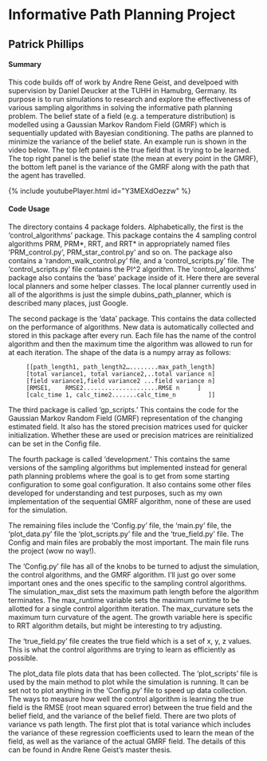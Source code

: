 # Informative Path Planning Project
## Patrick Phillips

#### Summary
This code builds off of work by Andre Rene Geist, and develpoed with supervision by Daniel Deucker at the TUHH in Hamubrg, Germany. Its purpose is to run simulations to research and explore the effectiveness of various sampling algorithms in solving the informative path planning problem. The belief state of a field (e.g. a temperature distribution) is modelled using a Gaussian Markov Random Field (GMRF) which is sequentially updated with Bayesian conditioning. The paths are planned to minimize the variance of the belief state. An example run is shown in the video below. The top left panel is the true field that is trying to be learned. The top right panel is the belief state (the mean at every point in the GMRF), the bottom left panel is the variance of the GMRF along with the path that the agent has travelled. 

{% include youtubePlayer.html id="Y3MEXdOezzw" %}

#### Code Usage
The directory contains 4 package folders. Alphabetically, the first is the ‘control_algorithms’ package. This package contains the 4 sampling control algorithms PRM, PRM*, RRT, and RRT* in appropriately named files ‘PRM_control.py’, PRM_star_control.py’ and so on. The package also contains a ‘random_walk_control.py’ file, and a ‘control_scripts.py’ file. The ‘control_scripts.py’ file contains the PI^2 algorithm. The ‘control_algorithms’ package also contains the ‘base’ package inside of it. Here there are several local planners and some helper classes. The local planner currently used in all of the algorithms is just the simple dubins_path_planner, which is described many places, just Google.

The second package is the ‘data’ package. This contains the data collected on the performance of algorithms. New data is automatically collected and stored in this package after every run. Each file has the name of the control algorithm and then the maximum time the algorithm was allowed to run for at each iteration. The shape of the data is a numpy array as follows:

	     [[path_length1, path_length2…........max_path_length]
	     [total variance1, total variance2,..total variance n]
	     [field variance1,field variance2 ...field variance n]
	     [RMSE1, 	RMSE2.....................RMSE n	 ]
	     [calc_time 1, calc_time2.......calc_time_n         ]]

The third package is called ‘gp_scripts.’ This contains the code for the Gaussian Markov Random Field (GMRF) representation of the changing estimated field. It also has the stored precision matrices used for quicker initialization. Whether these are used or precision matrices are reinitialized can be set in the Config file.

The fourth package is called ‘development.’ This contains the same versions of the sampling algorithms but implemented instead for general path planning problems where the goal is to get from some starting configuration to some goal configuration. It also contains some other files developed for understanding and test purposes, such as my own implementation of the sequential GMRF algorithm, none of these are used for the simulation.

The remaining files include the ‘Config.py’ file, the ‘main.py’ file, the ‘plot_data.py’ file the ‘plot_scripts.py’ file and the ‘true_field.py’ file. The Config and main files are probably the most important. The main file runs the project (wow no way!).

The ‘Config.py’ file has all of the knobs to be turned to adjust the simulation, the control algorithms, and the GMRF algorithm. I’ll just go over some important ones and the ones specific to the sampling control algorithms. The simulation_max_dist sets the maximum path length before the algorithm terminates. The max_runtime variable sets the maximum runtime to be allotted for a single control algorithm iteration. The max_curvature sets the maximum turn curvature of the agent. The growth variable here is specific to RRT algorithm details, but might be interesting to try adjusting.

The ‘true_field.py’ file creates the true field which is a set of x, y, z values. This is what the control algorithms are trying to learn as efficiently as possible.

The plot_data file plots data that has been collected. The ‘plot_scripts’ file is used by the main method to plot while the simulation is running. It can be set not to plot anything in the ‘Config.py’ file to speed up data collection. The ways to measure how well the control algorithm is learning the true field is the RMSE (root mean squared error) between the true field and the belief field, and the variance of the belief field. There are two plots of variance vs path length. The first plot that is total variance which includes the variance of these regression coefficients used to learn the mean of the field, as well as the variance of the actual GMRF field. The details of this can be found in Andre Rene Geist’s master thesis.
